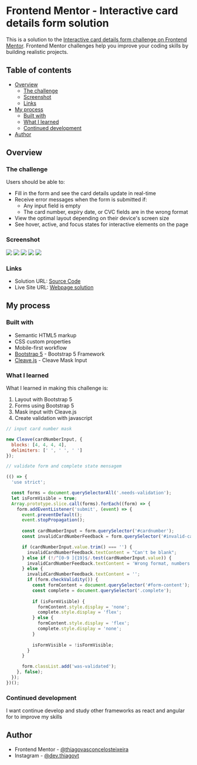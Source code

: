 # Frontend Mentor - Interactive card details form solution

This is a solution to the [Interactive card details form challenge on Frontend Mentor](https://www.frontendmentor.io/challenges/interactive-card-details-form-XpS8cKZDWw). Frontend Mentor challenges help you improve your coding skills by building realistic projects. 

## Table of contents

- [Overview](#overview)
  - [The challenge](#the-challenge)
  - [Screenshot](#screenshot)
  - [Links](#links)
- [My process](#my-process)
  - [Built with](#built-with)
  - [What I learned](#what-i-learned)
  - [Continued development](#continued-development)
- [Author](#author)



## Overview

### The challenge

Users should be able to:

- Fill in the form and see the card details update in real-time
- Receive error messages when the form is submitted if:
  - Any input field is empty
  - The card number, expiry date, or CVC fields are in the wrong format
- View the optimal layout depending on their device's screen size
- See hover, active, and focus states for interactive elements on the page

### Screenshot

![](./screenshots/desktop-preview.png)
![](./screenshots/desktop-state-preview.png)
![](./screenshots/desktop-complete-preview.png)
![](./screenshots/mobile-preview.png)
![](./screenshots/mobile-complete.png)

### Links

- Solution URL: [Source Code](https://github.com/thiagovt-dev/interactive-card-details-form-main)
- Live Site URL: [Webpage solution](https://thiagovt-dev.github.io/interactive-card-details-form-main/)

## My process

### Built with

- Semantic HTML5 markup
- CSS custom properties
- Mobile-first workflow
- [Bootstrap 5](https://getbootstrap.com/docs/5.0/getting-started/introduction/) - Bootstrap 5 Framework
- [Cleave.js](https://nosir.github.io/cleave.js/) - Cleave Mask Input


### What I learned

What I learned in making this challenge is:

  1. Layout with Bootstrap 5
  2. Forms using Bootstrap 5
  3. Mask input with Cleave.js 
  4. Create validation with javascript


```js
// input card number mask

new Cleave(cardNumberInput, {
  blocks: [4, 4, 4, 4],
  delimiters: [' ', ' ', ' ']
});

// validate form and complete state mensagem 

(() => {
  'use strict';

  const forms = document.querySelectorAll('.needs-validation');
  let isFormVisible = true; 
  Array.prototype.slice.call(forms).forEach((form) => {
    form.addEventListener('submit', (event) => {
      event.preventDefault();
      event.stopPropagation();
      
      const cardNumberInput = form.querySelector('#cardnumber');
      const invalidCardNumberFeedback = form.querySelector('#invalid-cardnumber');

      if (cardNumberInput.value.trim() === '') {
        invalidCardNumberFeedback.textContent = "Can't be blank";
      } else if (!/^[0-9 ]{19}$/.test(cardNumberInput.value)) {
        invalidCardNumberFeedback.textContent = 'Wrong format, numbers only';
      } else {
        invalidCardNumberFeedback.textContent = '';
        if (form.checkValidity()) {
          const formContent = document.querySelector('#form-content');
          const complete = document.querySelector('.complete');
  
          if (isFormVisible) {
            formContent.style.display = 'none';
            complete.style.display = 'flex';
          } else {
            formContent.style.display = 'flex';
            complete.style.display = 'none';
          }
  
          isFormVisible = !isFormVisible;
        }
      }

      form.classList.add('was-validated');
    }, false);
  });
})();
```

### Continued development

 I want continue develop and study other frameworks as react and angular for to improve my skills

## Author

- Frontend Mentor - [@thiagovasconcelosteixeira](https://www.frontendmentor.io/profile/thiagovasconcelosteixeira)
- Instagram - [@dev.thiagovt](https://www.instagram.com/dev.thiagovt/)


